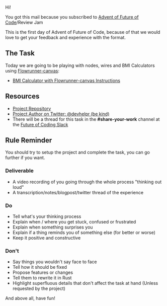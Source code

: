 Hi!

You got this mail because you subscribed to [Advent of Future of Code](https://marianoguerra.github.io/advent-of-future-of-code/)/Review Jam

This is the first day of Advent of Future of Code, because of that we would love to get your feedback and experience with the format.

## The Task

Today we are going to be playing with nodes, wires and BMI Calculators using [Flowrunner-canvas](https://github.com/devhelpr/flowrunner-canvas):

- [BMI Calculator with Flowrunner-canvas Instructions](https://github.com/marianoguerra/marianoguerra.github.io/blob/master/advent-of-future-of-code/days/day-01.md)

## Resources

- [Project Repository](https://github.com/devhelpr/flowrunner-canvas)
- [Project Author on Twitter: @devhelpr (be kind)](https://twitter.com/devhelpr)
- There will be a thread for this task in the **#share-your-work** channel at the [Future of Coding Slack](https://futureofcoding.org/community)

## Rule Reminder

You should try to setup the project and complete the task, you can go further if you want.

### Deliverable

- A video recording of you going through the whole process "thinking out loud"
- A transcription/notes/blogpost/twitter thread of the experience

### Do

- Tell what's your thinking process
- Explain when / where you get stuck, confused or frustrated
- Explain when something surprises you
- Explain if a thing reminds you of something else (for better or worse)
- Keep it positive and constructive

### Don't

- Say things you wouldn't say face to face
- Tell how it should be fixed
- Propose features or changes
- Tell them to rewrite it in Rust
- Highlight superfluous details that don't affect the task at hand (Unless requested by the project)

And above all, have fun!


